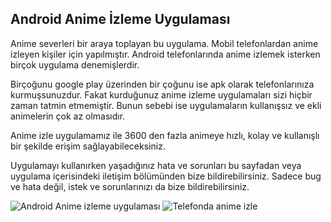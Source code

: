 ## Android Anime İzleme Uygulaması

Anime severleri bir araya toplayan bu uygulama. Mobil telefonlardan anime izleyen kişiler için yapılmıştır. Android telefonlarında anime izlemek isterken birçok uygulama denemişlerdir. 

Birçoğunu google play üzerinden bir çoğunu ise apk olarak telefonlarınıza kurmuşsunuzdur. Fakat kurduğunuz anime izleme uygulamaları sizi hiçbir zaman tatmin etmemiştir. Bunun sebebi ise uygulamaların kullanışsız ve ekli animelerin çok az olmasıdır.

Anime izle uygulamamız ile 3600 den fazla animeye hızlı, kolay ve kullanışlı bir şekilde erişim sağlayabileceksiniz. 

Uygulamayı kullanırken yaşadığınız hata ve sorunları bu sayfadan veya uygulama  içerisindeki iletişim bölümünden bize bildirebilirsiniz. Sadece bug ve hata değil, istek ve sorunlarınızı da bize bildirebilirsiniz.

![Android Anime izleme uygulaması](https://www.lilystudios.xyz/images/image-1.png|width=50%)
![Telefonda anime izle](https://www.lilystudios.xyz/images/image-2.png)

